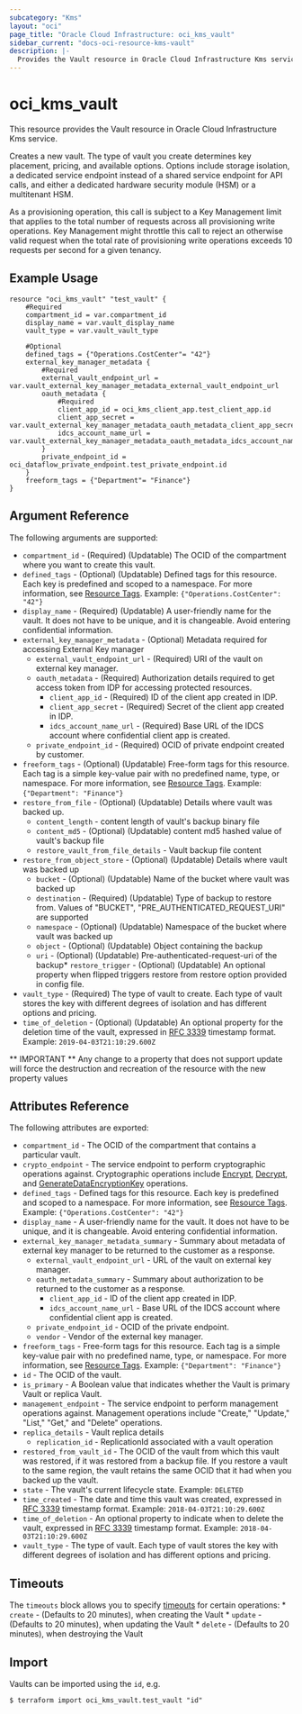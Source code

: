 ```yaml
---
subcategory: "Kms"
layout: "oci"
page_title: "Oracle Cloud Infrastructure: oci_kms_vault"
sidebar_current: "docs-oci-resource-kms-vault"
description: |-
  Provides the Vault resource in Oracle Cloud Infrastructure Kms service
---
```


# oci_kms_vault
This resource provides the Vault resource in Oracle Cloud Infrastructure Kms service.

Creates a new vault. The type of vault you create determines key placement, pricing, and
available options. Options include storage isolation, a dedicated service endpoint instead
of a shared service endpoint for API calls, and either a dedicated hardware security module
(HSM) or a multitenant HSM.

As a provisioning operation, this call is subject to a Key Management limit that applies to
the total number of requests across all provisioning write operations. Key Management might
throttle this call to reject an otherwise valid request when the total rate of provisioning
write operations exceeds 10 requests per second for a given tenancy.


## Example Usage

```hcl
resource "oci_kms_vault" "test_vault" {
	#Required
	compartment_id = var.compartment_id
	display_name = var.vault_display_name
	vault_type = var.vault_vault_type

	#Optional
	defined_tags = {"Operations.CostCenter"= "42"}
	external_key_manager_metadata {
		#Required
		external_vault_endpoint_url = var.vault_external_key_manager_metadata_external_vault_endpoint_url
		oauth_metadata {
			#Required
			client_app_id = oci_kms_client_app.test_client_app.id
			client_app_secret = var.vault_external_key_manager_metadata_oauth_metadata_client_app_secret
			idcs_account_name_url = var.vault_external_key_manager_metadata_oauth_metadata_idcs_account_name_url
		}
		private_endpoint_id = oci_dataflow_private_endpoint.test_private_endpoint.id
	}
	freeform_tags = {"Department"= "Finance"}
}
```

## Argument Reference

The following arguments are supported:

* `compartment_id` - (Required) (Updatable) The OCID of the compartment where you want to create this vault.
* `defined_tags` - (Optional) (Updatable) Defined tags for this resource. Each key is predefined and scoped to a namespace. For more information, see [Resource Tags](https://docs.cloud.oracle.com/iaas/Content/General/Concepts/resourcetags.htm). Example: `{"Operations.CostCenter": "42"}` 
* `display_name` - (Required) (Updatable) A user-friendly name for the vault. It does not have to be unique, and it is changeable. Avoid entering confidential information. 
* `external_key_manager_metadata` - (Optional) Metadata required for accessing External Key manager
	* `external_vault_endpoint_url` - (Required) URI of the vault on external key manager.
	* `oauth_metadata` - (Required) Authorization details required to get access token from IDP for accessing protected resources.
		* `client_app_id` - (Required) ID of the client app created in IDP.
		* `client_app_secret` - (Required) Secret of the client app created in IDP.
		* `idcs_account_name_url` - (Required) Base URL of the IDCS account where confidential client app is created.
	* `private_endpoint_id` - (Required) OCID of private endpoint created by customer.
* `freeform_tags` - (Optional) (Updatable) Free-form tags for this resource. Each tag is a simple key-value pair with no predefined name, type, or namespace. For more information, see [Resource Tags](https://docs.cloud.oracle.com/iaas/Content/General/Concepts/resourcetags.htm). Example: `{"Department": "Finance"}` 
* `restore_from_file` - (Optional) (Updatable) Details where vault was backed up.
    * `content_length` - content length of vault's backup binary file
    * `content_md5` - (Optional) (Updatable) content md5 hashed value of vault's backup file
    * `restore_vault_from_file_details` - Vault backup file content
* `restore_from_object_store` - (Optional) (Updatable) Details where vault was backed up
    * `bucket` - (Optional) (Updatable) Name of the bucket where vault was backed up
    * `destination` - (Required) (Updatable) Type of backup to restore from. Values of "BUCKET", "PRE_AUTHENTICATED_REQUEST_URI" are supported
    * `namespace` - (Optional) (Updatable) Namespace of the bucket where vault was backed up
    * `object` - (Optional) (Updatable) Object containing the backup
    * `uri` - (Optional) (Updatable) Pre-authenticated-request-uri of the backup* `restore_trigger` - (Optional) (Updatable) An optional property when flipped triggers restore from restore option provided in config file. 
* `vault_type` - (Required) The type of vault to create. Each type of vault stores the key with different degrees of isolation and has different options and pricing. 
* `time_of_deletion` - (Optional) (Updatable) An optional property for the deletion time of the vault, expressed in [RFC 3339](https://tools.ietf.org/html/rfc3339) timestamp format. Example: `2019-04-03T21:10:29.600Z`

** IMPORTANT **
Any change to a property that does not support update will force the destruction and recreation of the resource with the new property values

## Attributes Reference

The following attributes are exported:

* `compartment_id` - The OCID of the compartment that contains a particular vault.
* `crypto_endpoint` - The service endpoint to perform cryptographic operations against. Cryptographic operations include [Encrypt](https://docs.cloud.oracle.com/iaas/api/#/en/key/latest/EncryptedData/Encrypt), [Decrypt](https://docs.cloud.oracle.com/iaas/api/#/en/key/latest/DecryptedData/Decrypt), and [GenerateDataEncryptionKey](https://docs.cloud.oracle.com/iaas/api/#/en/key/latest/GeneratedKey/GenerateDataEncryptionKey) operations. 
* `defined_tags` - Defined tags for this resource. Each key is predefined and scoped to a namespace. For more information, see [Resource Tags](https://docs.cloud.oracle.com/iaas/Content/General/Concepts/resourcetags.htm). Example: `{"Operations.CostCenter": "42"}` 
* `display_name` - A user-friendly name for the vault. It does not have to be unique, and it is changeable. Avoid entering confidential information. 
* `external_key_manager_metadata_summary` - Summary about metadata of external key manager to be returned to the customer as a response.
	* `external_vault_endpoint_url` - URL of the vault on external key manager.
	* `oauth_metadata_summary` - Summary about authorization to be returned to the customer as a response.
		* `client_app_id` - ID of the client app created in IDP.
		* `idcs_account_name_url` - Base URL of the IDCS account where confidential client app is created.
	* `private_endpoint_id` - OCID of the private endpoint.
	* `vendor` - Vendor of the external key manager.
* `freeform_tags` - Free-form tags for this resource. Each tag is a simple key-value pair with no predefined name, type, or namespace. For more information, see [Resource Tags](https://docs.cloud.oracle.com/iaas/Content/General/Concepts/resourcetags.htm). Example: `{"Department": "Finance"}` 
* `id` - The OCID of the vault.
* `is_primary` - A Boolean value that indicates whether the Vault is primary Vault or replica Vault.
* `management_endpoint` - The service endpoint to perform management operations against. Management operations include "Create," "Update," "List," "Get," and "Delete" operations. 
* `replica_details` - Vault replica details 
	* `replication_id` - ReplicationId associated with a vault operation 
* `restored_from_vault_id` - The OCID of the vault from which this vault was restored, if it was restored from a backup file. If you restore a vault to the same region, the vault retains the same OCID that it had when you backed up the vault. 
* `state` - The vault's current lifecycle state.  Example: `DELETED` 
* `time_created` - The date and time this vault was created, expressed in [RFC 3339](https://tools.ietf.org/html/rfc3339) timestamp format.  Example: `2018-04-03T21:10:29.600Z` 
* `time_of_deletion` - An optional property to indicate when to delete the vault, expressed in [RFC 3339](https://tools.ietf.org/html/rfc3339) timestamp format. Example: `2018-04-03T21:10:29.600Z` 
* `vault_type` - The type of vault. Each type of vault stores the key with different degrees of isolation and has different options and pricing. 

## Timeouts

The `timeouts` block allows you to specify [timeouts](https://registry.terraform.io/providers/oracle/oci/latest/docs/guides/changing_timeouts) for certain operations:
	* `create` - (Defaults to 20 minutes), when creating the Vault
	* `update` - (Defaults to 20 minutes), when updating the Vault
	* `delete` - (Defaults to 20 minutes), when destroying the Vault


## Import

Vaults can be imported using the `id`, e.g.

```
$ terraform import oci_kms_vault.test_vault "id"
```

